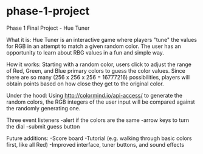 # phase-1-project
Phase 1 Final Project - Hue Tuner

What it is:
Hue Tuner is an interactive game where players "tune" the values for RGB in an attempt to match a given random color. The user has an opportunity to learn about RBG values in a fun and simple way. 


How it works:
 Starting with a random color, users click to adjust the range of Red, Green, and Blue primary colors to guess the color values. Since there are so many (256 x 256 x 256 = 16777216) possibilities, players will obtain points based on how close they get to the original color. 

Under the hood:
Using http://colormind.io/api-access/ to generate the random colors, the RGB integers of the user input will be compared against the randomly generating one.

Three event listeners
  -alert if the colors are the same
  -arrow keys to turn the dial
  -submit guess button

Future additions:
-Score board
-Tutorial (e.g. walking through basic colors first, like all Red)
-Improved interface, tuner buttons, and sound effects
